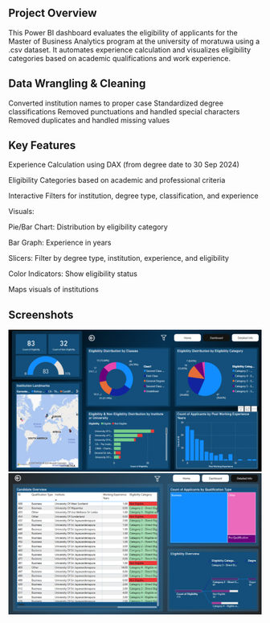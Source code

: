

## Project Overview

This Power BI dashboard evaluates the eligibility of applicants for the Master of Business Analytics program at the university of moratuwa using a .csv dataset. It automates experience calculation and visualizes eligibility categories based on academic qualifications and work experience.
## Data Wrangling & Cleaning

Converted institution names to proper case
Standardized degree classifications 
Removed punctuations and handled special characters
Removed duplicates and handled missing values

## Key Features


Experience Calculation using DAX (from degree date to 30 Sep 2024)

Eligibility Categories based on academic and professional criteria

Interactive Filters for institution, degree type, classification, and experience

Visuals: 

Pie/Bar Chart: Distribution by eligibility category

Bar Graph: Experience in years

Slicers: Filter by degree type, institution, experience, and eligibility

Color Indicators: Show eligibility status 

Maps visuals of institutions 
## Screenshots

![App Screenshot](https://github.com/Oneliihansa/Eligibility_Dashboard_PowerBI/blob/main/Screenshots/Dashboard%202.png)
![App Screenshot](https://github.com/Oneliihansa/Eligibility_Dashboard_PowerBI/blob/main/Screenshots/Dashboard%203.png)
